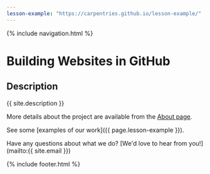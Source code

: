 ```yaml
---
lesson-example: "https://carpentries.github.io/lesson-example/"
---
```

             
{% include navigation.html %}
             
# Building Websites in GitHub
             
## Description
{{ site.description }}
             
More details about the project are available from the [About page](about).
             
See some [examples of our work]({{ page.lesson-example }}).
             
Have any questions about what we do? [We'd love to hear from you!](mailto:{{ site.email }})

{% include footer.html %}
